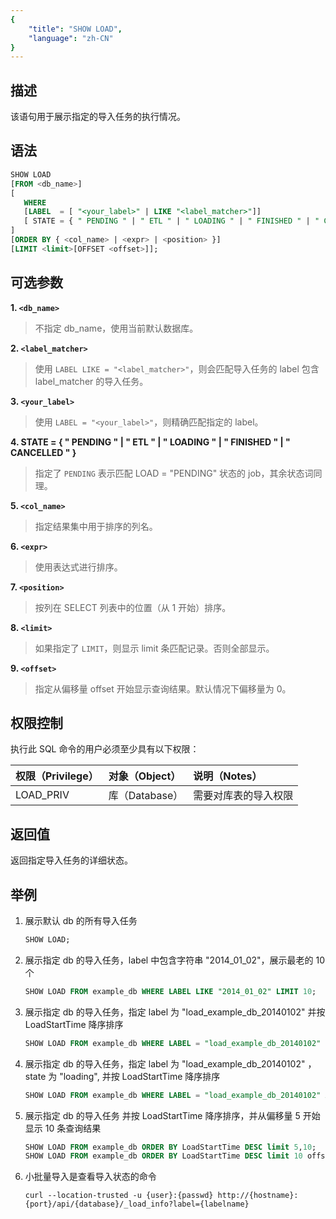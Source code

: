 ```yaml
---
{
    "title": "SHOW LOAD",
    "language": "zh-CN"
}
---
```


## 描述

该语句用于展示指定的导入任务的执行情况。

## 语法

```sql
SHOW LOAD
[FROM <db_name>]
[
   WHERE
   [LABEL  = [ "<your_label>" | LIKE "<label_matcher>"]]
   [ STATE = { " PENDING " | " ETL " | " LOADING " | " FINISHED " | " CANCELLED " } ]
]
[ORDER BY { <col_name> | <expr> | <position> }]
[LIMIT <limit>[OFFSET <offset>]];
```

## 可选参数

**1. `<db_name>`**

> 不指定 db_name，使用当前默认数据库。

**2. `<label_matcher>`**

> 使用 `LABEL LIKE = "<label_matcher>"`，则会匹配导入任务的 label 包含 label_matcher 的导入任务。

**3. `<your_label>`**

> 使用 `LABEL = "<your_label>"`，则精确匹配指定的 label。

**4. STATE = { " PENDING " | " ETL " | " LOADING " | " FINISHED " | " CANCELLED " }**

> 指定了 `PENDING` 表示匹配 LOAD = "PENDING" 状态的 job，其余状态词同理。

**5. `<col_name>`**

> 指定结果集中用于排序的列名。

**6. `<expr>`**

> 使用表达式进行排序。

**7. `<position>`**

> 按列在 SELECT 列表中的位置（从 1 开始）排序。

**8. `<limit>`**

> 如果指定了 `LIMIT`，则显示 limit 条匹配记录。否则全部显示。

**9. `<offset>`**

> 指定从偏移量 offset 开始显示查询结果。默认情况下偏移量为 0。

## 权限控制

执行此 SQL 命令的用户必须至少具有以下权限：

| 权限（Privilege） | 对象（Object） | 说明（Notes）                 |
| :---------------- | :------------- | :---------------------------- |
| LOAD_PRIV        | 库（Database）    | 需要对库表的导入权限 |

## 返回值

返回指定导入任务的详细状态。

## 举例

1. 展示默认 db 的所有导入任务
    
    ```sql
    SHOW LOAD;
    ```

2. 展示指定 db 的导入任务，label 中包含字符串 "2014_01_02"，展示最老的 10 个
    
    ```sql
    SHOW LOAD FROM example_db WHERE LABEL LIKE "2014_01_02" LIMIT 10;
    ```

3. 展示指定 db 的导入任务，指定 label 为 "load_example_db_20140102" 并按 LoadStartTime 降序排序
    
    ```sql
    SHOW LOAD FROM example_db WHERE LABEL = "load_example_db_20140102" ORDER BY LoadStartTime DESC;
    ```

4. 展示指定 db 的导入任务，指定 label 为 "load_example_db_20140102" ，state 为 "loading", 并按 LoadStartTime 降序排序
    
    ```sql
    SHOW LOAD FROM example_db WHERE LABEL = "load_example_db_20140102" AND STATE = "loading" ORDER BY LoadStartTime DESC;
    ```

5. 展示指定 db 的导入任务 并按 LoadStartTime 降序排序，并从偏移量 5 开始显示 10 条查询结果
    
    ```sql
    SHOW LOAD FROM example_db ORDER BY LoadStartTime DESC limit 5,10;
    SHOW LOAD FROM example_db ORDER BY LoadStartTime DESC limit 10 offset 5;
    ```
    
6. 小批量导入是查看导入状态的命令
    
    ```text
    curl --location-trusted -u {user}:{passwd} http://{hostname}:{port}/api/{database}/_load_info?label={labelname}
    ```
